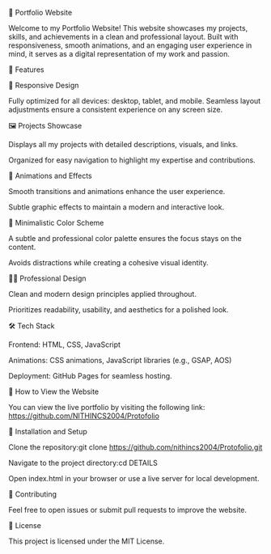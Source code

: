 🎨 Portfolio Website

Welcome to my Portfolio Website! This website showcases my projects, skills, and achievements in a clean and professional layout. Built with responsiveness, smooth animations, and an engaging user experience in mind, it serves as a digital representation of my work and passion.

🌟 Features

📱 Responsive Design

Fully optimized for all devices: desktop, tablet, and mobile.
Seamless layout adjustments ensure a consistent experience on any screen size.

🖼 Projects Showcase

Displays all my projects with detailed descriptions, visuals, and links.

Organized for easy navigation to highlight my expertise and contributions.

🎥 Animations and Effects

Smooth transitions and animations enhance the user experience.

Subtle graphic effects to maintain a modern and interactive look.

🎨 Minimalistic Color Scheme

A subtle and professional color palette ensures the focus stays on the content.

Avoids distractions while creating a cohesive visual identity.

🧑‍💻 Professional Design

Clean and modern design principles applied throughout.

Prioritizes readability, usability, and aesthetics for a polished look.

🛠️ Tech Stack

Frontend: HTML, CSS, JavaScript

Animations: CSS animations, JavaScript libraries (e.g., GSAP, AOS)

Deployment: GitHub Pages for seamless hosting.

🔗 How to View the Website

You can view the live portfolio by visiting the following link:
https://github.com/NITHINCS2004/Protofolio

🚀 Installation and Setup

Clone the repository:git clone https://github.com/nithincs2004/Protofolio.git

Navigate to the project directory:cd DETAILS

Open index.html in your browser or use a live server for local development.

🤝 Contributing

Feel free to open issues or submit pull requests to improve the website.

📜 License

This project is licensed under the MIT License.

